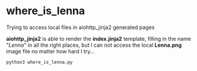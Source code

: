 # where_is_lenna
Trying to access local files in aiohttp_jinja2 generated pages

__aiohttp_jinja2__ is able to render the __index.jinja2__ template, filling in the name "_Lenna_" in all the right places, but I can not access the local __Lenna.png__ image file no matter how hard I try...

`python3 where_is_lenna.py`

